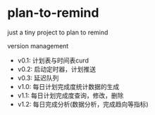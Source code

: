 # plan-to-remind

just a tiny project to plan to remind

version management

- v0.1: 计划表与时间表curd
- v0.2: 启动定时器，计划推送
- v0.3: 延迟队列
- v1.0: 每日计划完成度统计数据的生成
- v1.1: 每日计划完成度查询，修改，删除
- v1.2: 每日完成分析(数据分析，完成趋向等指标)
